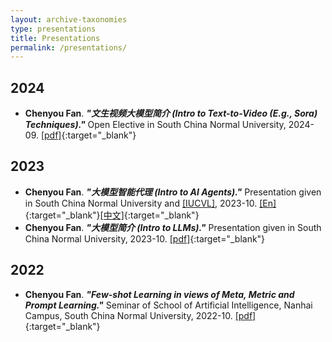 ```yaml
---
layout: archive-taxonomies
type: presentations
title: Presentations
permalink: /presentations/
---
```


## 2024
* **Chenyou Fan**. ***"文生视频大模型简介 (Intro to Text-to-Video (E.g., Sora) Techniques)."*** Open Elective in South China Normal University, 2024-09. [[pdf]](https://fanchenyou.github.io/docs/t2v.pdf){:target="_blank"}


## 2023

* **Chenyou Fan**. ***"大模型智能代理 (Intro to AI Agents)."*** Presentation given in South China Normal University and [[IUCVL]](http://vision.soic.indiana.edu/), 2023-10. [[En]](https://fanchenyou.github.io/docs/AI_Agent_EN.pdf){:target="_blank"}[[中文]](https://fanchenyou.github.io/docs/AI_Agent.pdf){:target="_blank"}
* **Chenyou Fan**. ***"大模型简介 (Intro to LLMs)."*** Presentation given in South China Normal University, 2023-10. [[pdf]](https://fanchenyou.github.io/docs/llm_v2.pdf){:target="_blank"}


## 2022

* **Chenyou Fan**. ***"Few-shot Learning in views of Meta, Metric and Prompt Learning."*** Seminar of School of Artificial Intelligence, Nanhai Campus, South China Normal University, 2022-10. [[pdf]](https://fanchenyou.github.io/docs/FSL.pdf){:target="_blank"}
